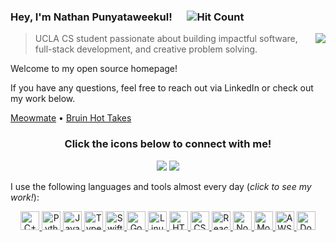 ### Hey, I'm Nathan Punyataweekul! <img src="https://cultofthepartyparrot.com/parrots/hd/opensourceparrot.gif" height="16px"/> ![Hit Count](https://visitor-badge.laobi.icu/badge?page_id=NathanPunya.NathanPunya)

<img src="https://github-readme-stats.vercel.app/api?username=NathanPunya&show_icons=true&hide_border=true" align="right"/>

> UCLA CS student passionate about building impactful software, full-stack development, and creative problem solving.

Welcome to my open source homepage!

If you have any questions, feel free to reach out via LinkedIn or check out my work below.

[Meowmate](https://github.com/NathanPunya/Meowmate) • [Bruin Hot Takes](https://github.com/NathanPunya/BruinHotTakes)

<h3 align="center">
    Click the icons below to connect with me!
</h3>

<p align="center">
    <a href="https://github.com/NathanPunya" target="_blank"><img src="https://img.icons8.com/bubbles/50/000000/github.png"/></a>
    <a href="https://www.linkedin.com/in/nathan-punyataweekul" target="_blank"><img src="https://img.icons8.com/bubbles/50/000000/linkedin.png"/></a>
</p>

I use the following languages and tools almost every day (*click to see my work!*):

<p align="center">
  <a href="https://github.com/NathanPunya?tab=repositories&q=&type=&language=cpp">
    <img src="https://img.icons8.com/color/64/000000/c-plus-plus-logo.png" alt="C++" width="30px"/>
  </a>
  <a href="https://github.com/NathanPunya?tab=repositories&q=&type=&language=python">
    <img src="https://img.icons8.com/color/64/000000/python.png" alt="Python" width="30px"/>
  </a>
  <a href="https://github.com/NathanPunya?tab=repositories&q=&type=&language=javascript">
    <img src="https://img.icons8.com/color/64/000000/javascript.png" alt="Javascript" width="30px"/>
  </a>
  <a href="https://github.com/NathanPunya?tab=repositories&q=&type=&language=typescript">
    <img src="https://img.icons8.com/color/64/000000/typescript.png" alt="TypeScript" width="30px"/>
  </a>
  <a href="https://github.com/NathanPunya?tab=repositories&q=&type=&language=swift">
    <img src="https://img.icons8.com/color/64/000000/swift.png" alt="Swift" width="30px"/>
  </a>
  <a href="https://github.com/NathanPunya?tab=repositories&q=&type=&language=go">
    <img src="https://img.icons8.com/color/64/000000/golang.png" alt="Go" width="30px"/>
  </a>
  <a href="https://github.com/NathanPunya?tab=repositories&q=&type=&language=shell">
    <img src="https://img.icons8.com/color/64/000000/linux.png" alt="Linux" width="30px"/>
  </a>
  <a href="https://github.com/NathanPunya?tab=repositories&q=&type=&language=html">
    <img src="https://img.icons8.com/color/64/000000/html-5.png" alt="HTML" width="30px"/>
  </a>
  <a href="https://github.com/NathanPunya?tab=repositories&q=&type=&language=css">
    <img src="https://img.icons8.com/color/64/000000/css3.png" alt="CSS" width="30px"/>
  </a>
  <a href="https://github.com/NathanPunya?tab=repositories&q=&type=&language=react">
    <img src="https://img.icons8.com/color/64/000000/react-native.png" alt="React" width="30px"/>
  </a>
  <a href="https://github.com/NathanPunya?tab=repositories&q=&type=&language=nodejs">
    <img src="https://img.icons8.com/color/64/000000/nodejs.png" alt="Node.js" width="30px"/>
  </a>
  <a href="https://github.com/NathanPunya?tab=repositories&q=&type=&language=mongodb">
    <img src="https://img.icons8.com/color/64/000000/mongodb.png" alt="MongoDB" width="30px"/>
  </a>
  <a href="https://github.com/NathanPunya?tab=repositories&q=&type=&language=aws">
    <img src="https://img.icons8.com/color/64/000000/amazon-web-services.png" alt="AWS" width="30px"/>
  </a>
  <a href="https://github.com/NathanPunya?tab=repositories&q=&type=&language=docker">
    <img src="https://img.icons8.com/color/64/000000/docker.png" alt="Docker" width="30px"/>
  </a>
</p>